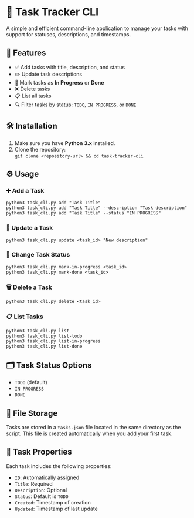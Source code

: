 # 📝 Task Tracker CLI  
A simple and efficient command-line application to manage your tasks with support for statuses, descriptions, and timestamps.  

## 🚀 Features  
- ✅ Add tasks with title, description, and status  
- ✏️ Update task descriptions  
- 🔄 Mark tasks as **In Progress** or **Done**  
- ❌ Delete tasks  
- 📋 List all tasks  
- 🔍 Filter tasks by status: `TODO`, `IN PROGRESS`, or `DONE`  

## 🛠 Installation  
1. Make sure you have **Python 3.x** installed.  
2. Clone the repository:  
   `git clone <repository-url> && cd task-tracker-cli`  

## ⚙️ Usage  
### ➕ Add a Task  
`python3 task_cli.py add "Task Title"`  
`python3 task_cli.py add "Task Title" --description "Task description"`  
`python3 task_cli.py add "Task Title" --status "IN PROGRESS"`  

### 📝 Update a Task  
`python3 task_cli.py update <task_id> "New description"`  

### 🔄 Change Task Status  
`python3 task_cli.py mark-in-progress <task_id>`  
`python3 task_cli.py mark-done <task_id>`  

### 🗑 Delete a Task  
`python3 task_cli.py delete <task_id>`  

### 📋 List Tasks  
`python3 task_cli.py list`  
`python3 task_cli.py list-todo`  
`python3 task_cli.py list-in-progress`  
`python3 task_cli.py list-done`  

## 🗂 Task Status Options  
- `TODO` (default)  
- `IN PROGRESS`  
- `DONE`  

## 💾 File Storage  
Tasks are stored in a `tasks.json` file located in the same directory as the script. This file is created automatically when you add your first task.  

## 📄 Task Properties  
Each task includes the following properties:  
- `ID`: Automatically assigned  
- `Title`: Required  
- `Description`: Optional  
- `Status`: Default is `TODO`  
- `Created`: Timestamp of creation  
- `Updated`: Timestamp of last update
